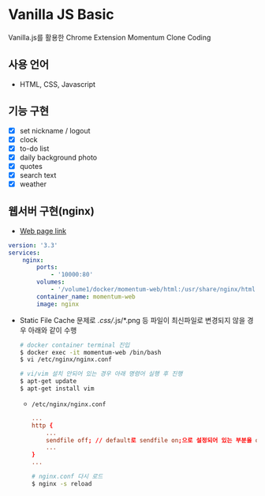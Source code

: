 # Vanilla JS Basic
Vanilla.js를 활용한 Chrome Extension Momentum Clone Coding

## 사용 언어
- HTML, CSS, Javascript

## 기능 구현
- [x] set nickname / logout
- [x] clock
- [x] to-do list
- [x] daily background photo
- [x] quotes
- [x] search text
- [x] weather

## 웹서버 구현(nginx)
- [Web page link](https://t01.kaylabs.dev)
```yaml
version: '3.3'
services:
    nginx:
        ports:
            - '10000:80'
        volumes:
            - '/volume1/docker/momentum-web/html:/usr/share/nginx/html'
        container_name: momentum-web
        image: nginx
```

- Static File Cache 문제로 *.css/*.js/*.png 등 파일이 최신파일로 변경되지 않을 경우 아래와 같이 수행
    ```bash
    # docker container terminal 진입
    $ docker exec -it momentum-web /bin/bash
    $ vi /etc/nginx/nginx.conf

    # vi/vim 설치 안되어 있는 경우 아래 명령어 실행 후 진행
    $ apt-get update
    $ apt-get install vim
    ```
  - `/etc/nginx/nginx.conf`
      ```conf
      ...
      http {
          ...
          sendfile off; // default로 sendfile on;으로 설정되어 있는 부분을 off로 전환 후 저장
          ...
      }
      ...
      ```
      ```bash
      # nginx.conf 다시 로드
      $ nginx -s reload
      ```